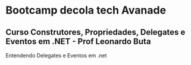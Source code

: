# Bootcamp decola tech Avanade

## Curso Construtores, Propriedades, Delegates e Eventos em .NET - Prof Leonardo Buta

Entendendo Delegates e Eventos em .net
